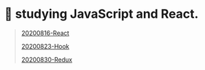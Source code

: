 # :memo: studying JavaScript and React.

>[20200816-React](https://github.com/shin-eunji/koo-study/tree/master/start)
>
>[20200823-Hook](https://github.com/shin-eunji/koo-study/tree/master/hello)
>
>[20200830-Redux](https://github.com/shin-eunji/koo-study/tree/master/redux-review)

